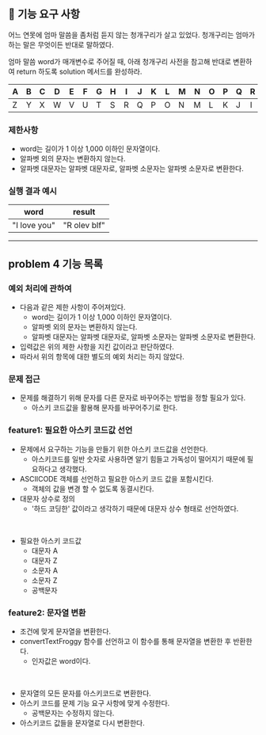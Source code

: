 ## 🚀 기능 요구 사항

어느 연못에 엄마 말씀을 좀처럼 듣지 않는 청개구리가 살고 있었다. 청개구리는 엄마가 하는 말은 무엇이든 반대로 말하였다.

엄마 말씀 word가 매개변수로 주어질 때, 아래 청개구리 사전을 참고해 반대로 변환하여 return 하도록 solution 메서드를 완성하라.

| A | B | C | D | E | F | G | H | I | J | K | L | M | N | O | P | Q | R | S | T | U | V | W | X | Y | Z |
| --- | --- | --- | --- | --- | --- | --- | --- | --- | --- | --- | --- | --- | --- | --- | --- | --- | --- | --- | --- | --- | --- | --- | --- | --- | --- |
| Z | Y | X | W | V | U | T | S | R | Q | P | O | N | M | L | K | J | I | H | G | F | E | D | C | B | A |

### 제한사항

- word는 길이가 1 이상 1,000 이하인 문자열이다.
- 알파벳 외의 문자는 변환하지 않는다.
- 알파벳 대문자는 알파벳 대문자로, 알파벳 소문자는 알파벳 소문자로 변환한다.

### 실행 결과 예시

| word | result |
| --- | --- |
| "I love you" | "R olev blf" |

---
## problem 4 기능 목록
### 예외 처리에 관하여
- 다음과 같은 제한 사항이 주어져있다.
  - word는 길이가 1 이상 1,000 이하인 문자열이다.
  - 알파벳 외의 문자는 변환하지 않는다.
  - 알파벳 대문자는 알파벳 대문자로, 알파벳 소문자는 알파벳 소문자로 변환한다.
- 입력값은 위의 제한 사항을 지킨 값이라고 판단하였다.
- 따라서 위의 항목에 대한 별도의 예외 처리는 하지 않았다.

### 문제 접근
- 문제를 해결하기 위해 문자를 다른 문자로 바꾸어주는 방법을 정할 필요가 있다.
  - 아스키 코드값을 활용해 문자를 바꾸어주기로 한다.
### feature1: 필요한 아스키 코드값 선언
- 문제에서 요구하는 기능을 만들기 위한 아스키 코드값을 선언한다.
  - 아스키코드를 일반 숫자로 사용하면 알기 힘들고 가독성이 떨어지기 때문에 필요하다고 생각했다.
- ASCIICODE 객체를 선언하고 필요한 아스키 코드 값을 포함시킨다.
  - 객체의 값을 변경 할 수 없도록 동결시킨다.
- 대문자 상수로 정의
  - '하드 코딩한' 값이라고 생각하기 때문에 대문자 상수 형태로 선언하였다.
<br>

- 필요한 아스키 코드값
  - 대문자 A
  - 대문자 Z
  - 소문자 A
  - 소문자 Z
  - 공백문자

### feature2: 문자열 변환
- 조건에 맞게 문자열을 변환한다.
- convertTextFroggy 함수를 선언하고 이 함수를 통해 문자열을 변환한 후 반환한다.
  - 인자값은 word이다.
<br>

- 문자열의 모든 문자를 아스키코드로 변환한다.
- 아스키 코드를 문제 기능 요구 사항에 맞게 수정한다.
  - 공백문자는 수정하지 않는다.
- 아스키코드 값들을 문자열로 다시 변환한다.
